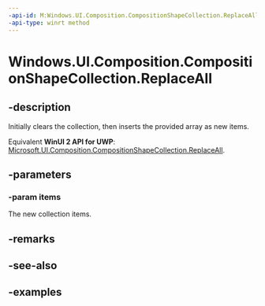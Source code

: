 ```yaml
---
-api-id: M:Windows.UI.Composition.CompositionShapeCollection.ReplaceAll(Windows.UI.Composition.CompositionShape[])
-api-type: winrt method
---
```


<!-- Method syntax.
public void CompositionShapeCollection.ReplaceAll(CompositionShape[] items)
-->

# Windows.UI.Composition.CompositionShapeCollection.ReplaceAll

## -description

Initially clears the collection, then inserts the provided array as new items.

Equivalent **WinUI 2 API for UWP**: [Microsoft.UI.Composition.CompositionShapeCollection.ReplaceAll](/windows/winui/api/microsoft.ui.composition.compositionshapecollection.replaceall).

## -parameters
### -param items

The new collection items.

## -remarks

## -see-also

## -examples

